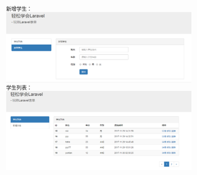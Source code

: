 新增学生：
![image](https://github.com/ltpdev/laravel/blob/master/pic/abc.PNG)
学生列表：
![image](https://github.com/ltpdev/laravel/blob/master/pic/gcb.PNG)


